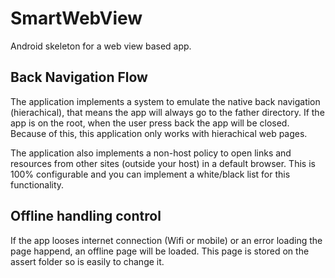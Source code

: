 # SmartWebView

Android skeleton for a web view based app. 

## Back Navigation Flow

The application implements a system to emulate the native back navigation (hierachical), that means the app will always go to the father directory. If the app is on the root, when the user press back the app will be closed. Because of this, this application only works with hierachical web pages.

The application also implements a non-host policy to open links and resources from other sites (outside your host) in a default browser. This is 100% configurable and you can implement a white/black list for this functionality.

## Offline handling control

If the app looses internet connection (Wifi or mobile) or an error loading the page happend, an offline page will be loaded. This page is stored on the assert folder so is easily to change it. 


